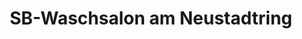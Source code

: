 ---
title: "SB-Waschsalon am Neustadtring"
url: /braunschweig/sb-waschsalon-am-neustadtring/
shop: Wäscherei
---